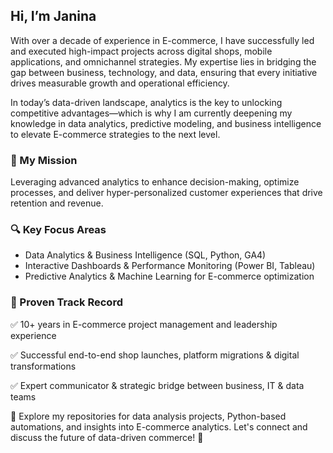 ## Hi, I’m Janina
With over a decade of experience in E-commerce, I have successfully led and executed high-impact projects across digital shops, mobile applications, and omnichannel strategies. My expertise lies in bridging the gap between business, technology, and data, ensuring that every initiative drives measurable growth and operational efficiency.

In today’s data-driven landscape, analytics is the key to unlocking competitive advantages—which is why I am currently deepening my knowledge in data analytics, predictive modeling, and business intelligence to elevate E-commerce strategies to the next level.

### 🎯 My Mission
Leveraging advanced analytics to enhance decision-making, optimize processes, and deliver hyper-personalized customer experiences that drive retention and revenue.

### 🔍 Key Focus Areas
- Data Analytics & Business Intelligence (SQL, Python, GA4)
- Interactive Dashboards & Performance Monitoring (Power BI, Tableau)
- Predictive Analytics & Machine Learning for E-commerce optimization

### 💼 Proven Track Record
✅ 10+ years in E-commerce project management and leadership experience

✅ Successful end-to-end shop launches, platform migrations & digital transformations

✅ Expert communicator & strategic bridge between business, IT & data teams

👀 Explore my repositories for data analysis projects, Python-based automations, and insights into E-commerce analytics. Let's connect and discuss the future of data-driven commerce! 🚀
